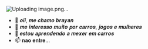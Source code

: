 ![Uploading image.png…]()

- 👋 𝒐𝒊𝒊, 𝒎𝒆 𝒄𝒉𝒂𝒎𝒐 𝒃𝒓𝒂𝒚𝒂𝒏
- 👀 𝒎𝒆 𝒊𝒏𝒕𝒆𝒓𝒆𝒔𝒔𝒐 𝒎𝒖𝒊𝒕𝒐 𝒑𝒐𝒓 𝒄𝒂𝒓𝒓𝒐𝒔, 𝒋𝒐𝒈𝒐𝒔 𝒆 𝒎𝒖𝒍𝒉𝒆𝒓𝒆𝒔
- 🌱 𝒆𝒔𝒕𝒐𝒖 𝒂𝒑𝒓𝒆𝒏𝒅𝒆𝒏𝒅𝒐 𝒂 𝒎𝒆𝒙𝒆𝒓 𝒆𝒎 𝒄𝒂𝒓𝒓𝒐𝒔 
- 📫 𝐧𝐚𝐨 𝐞𝐧𝐭𝐫𝐞...

<!---
brayanoneymar/brayanoneymar is a ✨ special ✨ repository because its `README.md` (this file) appears on your GitHub profile.
You can click the Preview link to take a look at your changes.
--->
